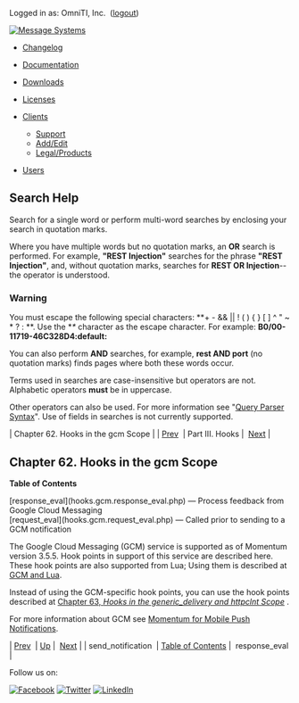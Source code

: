 Logged in as: OmniTI, Inc.  ([logout](https://support.messagesystems.com/logout.php))

[![Message Systems](https://support.messagesystems.com/images/ms-white205.png)](https://support.messagesystems.com/start.php) 

*   [Changelog](https://support.messagesystems.com/start.php?show=changelog)
*   [Documentation](https://support.messagesystems.com/docs/)
*   [Downloads](https://support.messagesystems.com/start.php)

*   [Licenses](https://support.messagesystems.com/license_summary.php)
*   <a href="">Clients</a>
    *   [Support](https://support.messagesystems.com/cs.php)
    *   [Add/Edit](https://support.messagesystems.com/edit_client.php)
    *   [Legal/Products](https://support.messagesystems.com/edit_products.php)
*   [Users](https://support.messagesystems.com/edit_customer.php)

## Search Help

Search for a single word or perform multi-word searches by enclosing your search in quotation marks.

Where you have multiple words but no quotation marks, an **OR** search is performed. For example, **"REST Injection"** searches for the phrase **"REST Injection"**, and, without quotation marks, searches for **REST OR Injection**--the operator is understood.

### Warning

You must escape the following special characters: **+ - && || ! ( ) { } [ ] ^ " ~ * ? : \**. Use the **\** character as the escape character. For example: **B0/00-11719-46C328D4\:default\:**

You can also perform **AND** searches, for example, **rest AND port** (no quotation marks) finds pages where both these words occur.

Terms used in searches are case-insensitive but operators are not. Alphabetic operators **must** be in uppercase.

Other operators can also be used. For more information see "[Query Parser Syntax](https://lucene.apache.org/core/old_versioned_docs/versions/3_0_0/queryparsersyntax.html)". Use of fields in searches is not currently supported.

| Chapter 62. Hooks in the gcm Scope |
| [Prev](hooks.delay_dsn.send_notification.php)  | Part III. Hooks |  [Next](hooks.gcm.response_eval.php) |

## Chapter 62. Hooks in the gcm Scope

**Table of Contents**

<dl class="toc">

<dt>[response_eval](hooks.gcm.response_eval.php) — Process feedback from Google Cloud Messaging</dt>

<dt>[request_eval](hooks.gcm.request_eval.php) — Called prior to sending to a GCM notification</dt>

</dl>

The Google Cloud Messaging (GCM) service is supported as of Momentum version 3.5.5\. Hook points in support of this service are described here. These hook points are also supported from Lua; Using them is described at [GCM and Lua](https://support.messagesystems.com/docs/web-push/push.gcm.lua.php).

Instead of using the GCM-specific hook points, you can use the hook points described at [Chapter 63, *Hooks in the generic_delivery and httpclnt Scope*](hooks.generic_delivery.php "Chapter 63. Hooks in the generic_delivery and httpclnt Scope") .

For more information about GCM see [Momentum for Mobile Push Notifications](https://support.messagesystems.com/docs/web-push/).

| [Prev](hooks.delay_dsn.send_notification.php)  | [Up](hooks.php) |  [Next](hooks.gcm.response_eval.php) |
| send_notification  | [Table of Contents](index.php) |  response_eval |

Follow us on:

[![Facebook](https://support.messagesystems.com/images/icon-facebook.png)](http://www.facebook.com/messagesystems) [![Twitter](https://support.messagesystems.com/images/icon-twitter.png)](http://twitter.com/#!/MessageSystems) [![LinkedIn](https://support.messagesystems.com/images/icon-linkedin.png)](http://www.linkedin.com/company/message-systems)